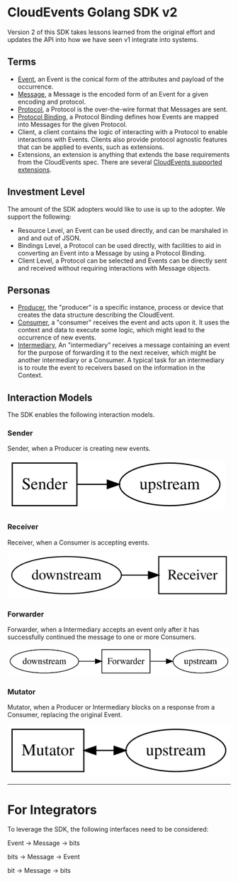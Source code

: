# CloudEvents Golang SDK v2

Version 2 of this SDK takes lessons learned from the original effort and updates
the API into how we have seen v1 integrate into systems.

## Terms

- [Event](https://github.com/cloudevents/spec/blob/master/spec.md#event), an
  Event is the conical form of the attributes and payload of the occurrence.
- [Message](https://github.com/cloudevents/spec/blob/master/spec.md#message), a
  Message is the encoded form of an Event for a given encoding and protocol.
- [Protocol](https://github.com/cloudevents/spec/blob/master/spec.md#protocol),
  a Protocol is the over-the-wire format that Messages are sent.
- [Protocol Binding](https://github.com/cloudevents/spec/blob/master/spec.md#protocol-binding),
  a Protocol Binding defines how Events are mapped into Messages for the given
  Protocol.
- Client, a client contains the logic of interacting with a Protocol to enable
  interactions with Events. Clients also provide protocol agnostic features that
  can be applied to events, such as extensions.
- Extensions, an extension is anything that extends the base requirements from
  the CloudEvents spec. There are several
  [CloudEvents supported extensions](https://github.com/cloudevents/spec/tree/master/extensions).

## Investment Level

The amount of the SDK adopters would like to use is up to the adopter. We
support the following:

- Resource Level, an Event can be used directly, and can be marshaled in and and
  out of JSON.
- Bindings Level, a Protocol can be used directly, with facilities to aid in
  converting an Event into a Message by using a Protocol Binding.
- Client Level, a Protocol can be selected and Events can be directly sent and
  received without requiring interactions with Message objects.

## Personas

- [Producer](https://github.com/cloudevents/spec/blob/master/spec.md#producer),
  the "producer" is a specific instance, process or device that creates the data
  structure describing the CloudEvent.
- [Consumer](https://github.com/cloudevents/spec/blob/master/spec.md#consumer),
  a "consumer" receives the event and acts upon it. It uses the context and data
  to execute some logic, which might lead to the occurrence of new events.
- [Intermediary](https://github.com/cloudevents/spec/blob/master/spec.md#intermediary),
  An "intermediary" receives a message containing an event for the purpose of
  forwarding it to the next receiver, which might be another intermediary or a
  Consumer. A typical task for an intermediary is to route the event to
  receivers based on the information in the Context.

## Interaction Models

The SDK enables the following interaction models.

### Sender

Sender, when a Producer is creating new events.

![sender](./images/sender.svg "Sender")

### Receiver

Receiver, when a Consumer is accepting events.

![receiver](./images/receiver.svg "Receiver")

### Forwarder

Forwarder, when a Intermediary accepts an event only after it has successfully continued the message to one or more Consumers.

![forwarder](./images/forwarder.svg "Forwarder")

### Mutator

Mutator, when a Producer or Intermediary blocks on a response from a Consumer, replacing the original Event.

![mutator](./images/mutator.svg "Mutator")



---

# For Integrators

To leverage the SDK, the following interfaces need to be considered:

Event -> Message -> bits

bits -> Message -> Event

bit -> Message -> bits







